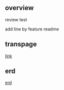 ## overview
review test

add line by feature readme

## transpage
[link](https://davidtrubridge.com/global/)


## erd
[erd](https://docs.oracle.com/cd/F32751_01/toplink/14.1.1.0/concepts/understanding-entities.html)
